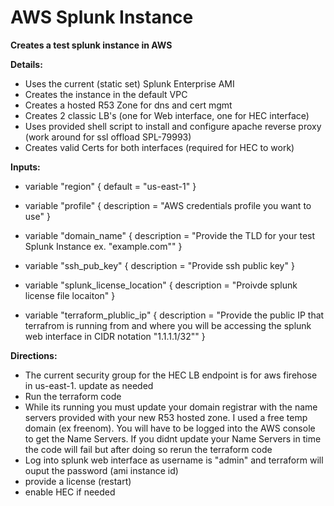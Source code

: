# AWS Splunk Instance
<b>Creates a test splunk instance in AWS</b>

<b>Details:</b>

- Uses the current (static set) Splunk Enterprise AMI
- Creates the instance in the default VPC
- Creates a hosted R53 Zone for dns and cert mgmt
- Creates 2 classic LB's (one for Web interface, one for HEC interface)
- Uses provided shell script to install and configure apache reverse proxy (work around for ssl offload SPL-79993)
- Creates valid Certs for both interfaces (required for HEC to work)

<b>Inputs:</b>

 - variable "region" {
    default = "us-east-1"
  }

 - variable "profile" {
    description = "AWS credentials profile you want to use"
  }

 - variable "domain_name" {
    description = "Provide the TLD for your test Splunk Instance ex. \"example.com\""
  }

 - variable "ssh_pub_key" {
    description = "Provide ssh public key"
  }

 - variable "splunk_license_location" {
    description = "Proivde splunk license file locaiton"
  }

 - variable "terraform_plublic_ip" {
    description = "Provide the public IP that terrafrom is running from and where you will be accessing the splunk web interface in CIDR notation \"1.1.1.1/32\""
  }

<b>Directions:</b>
- The current security group for the HEC LB endpoint is for aws firehose in us-east-1. update as needed
- Run the terraform code
- While its running you must update your domain registrar with the name servers provided with your new R53 hosted zone. I used a free temp domain (ex freenom). You will have to be logged into the AWS console to get the Name Servers. If you didnt update your Name Servers in time the code will fail but after doing so rerun the terraform code
- Log into splunk web interface as username is "admin" and terraform will ouput the password (ami instance id)
- provide a license (restart)
- enable HEC if needed 



